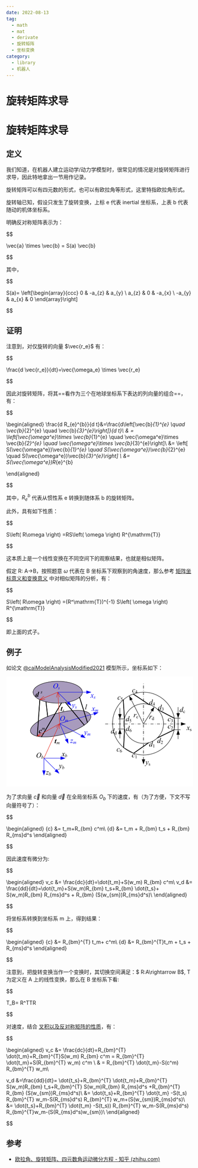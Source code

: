 ```yaml
---
date: 2022-08-13
tag:
  - math
  - mat
  - derivate
  - 旋转矩阵
  - 坐标变换
category:
  - library
  - 机器人
---
```


# 旋转矩阵求导

# 旋转矩阵求导

## 定义

我们知道，在机器人建立运动学/动力学模型时，很常见的情况是对旋转矩阵进行求导，因此特地拿出一节用作记录。

旋转矩阵可以有四元数的形式，也可以有欧拉角等形式，这里特指欧拉角形式。

旋转轴已知，假设只发生了旋转变换，上标 e 代表 inertial 坐标系，上表 b 代表随动的机体坐标系。

明确反对称矩阵表示为：


$$

\vec{a} \times \vec{b} = S(a) \vec{b}

$$


其中，

$$

S(a)= \left[\begin{array}{ccc}
0 & -a_{z} & a_{y} \\
a_{z} & 0 & -a_{x} \\
-a_{y} & a_{x} & 0
\end{array}\right]

$$


## 证明

注意到，对仅旋转的向量 $\vec{r_e}$ 有：


$$

\frac{d \vec{r_e}}{dt}=\vec{\omega_e} \times \vec{r_e}

$$


因此对旋转矩阵，将其==看作为三个在地球坐标系下表达的列向量的组合==，有：


$$

\begin{aligned}
\frac{d R_{e}^{b}}{d t}&=\frac{d\left[\vec{b}_{1}^{e} \quad \vec{b}_{2}^{e} \quad \vec{b}_{3}^{e}\right]}{d t}\\
& = \left[\vec{\omega^e}\times \vec{b}_{1}^{e} \quad \vec{\omega^e}\times \vec{b}_{2}^{e} \quad \vec{\omega^e}\times \vec{b}_{3}^{e}\right]\\
&= \left[ S(\vec{\omega^e})\vec{b}_{1}^{e} \quad S(\vec{\omega^e})\vec{b}_{2}^{e} \quad
S(\vec{\omega^e})\vec{b}_{3}^{e}\right] \\
&= S(\vec{\omega^e})R_{e}^{b}

\end{aligned}

$$


其中，$R_{e}^{b}$ 代表从惯性系 e 转换到随体系 b 的旋转矩阵。

此外，具有如下性质：


$$

S\left( R\omega \right) =RS\left( \omega \right) R^{\mathrm{T}}

$$

这本质上是一个线性变换在不同空间下的观察结果，也就是相似矩阵。

假定 R: A->B，按照题意 $\omega$ 代表在 B 坐标系下观察到的角速度，那么参考 [矩阵坐标意义和变换意义](./../math/线性代数/矩阵直观理解/矩阵坐标意义和变换意义.md) 中对相似矩阵的分析，有：


$$

S\left( R\omega \right) =(R^\mathrm{T})^{-1} S\left( \omega \right) R^{\mathrm{T}}

$$

即上面的式子。

## 例子

如论文 [@caiModelAnalysisModified2021](./../paper/@caiModelAnalysisModified2021.md) 模型所示，坐标系如下：

![Pasted image 20220813172211](./assets/Pasted-image-20220813172211.png)

为了求向量 $\vec{c}$ 和向量 $\vec{d}$ 在全局坐标系 $O_b$ 下的速度，有（为了方便，下文不写向量符号了）：


$$

\begin{aligned}
{c} &= t_m+R_{bm} c^m\\
{d} &= t_m + R_{bm} t_s + R_{bm} R_{ms}d^s
\end{aligned}

$$


因此速度有微分为:


$$

\begin{aligned}
v_c &= \frac{dc}{dt}=\dot{t_m}+S(w_m) R_{bm} c^m\\
v_d &= \frac{dd}{dt}=\dot{t_m}+S(w_m)R_{bm} t_s+R_{bm} \dot{t_s}+ S(w_m)R_{bm} R_{ms}d^s + R_{bm} (S(w_{sm})R_{ms}d^s)\\
\end{aligned}

$$


将坐标系转换到坐标系 m 上，得到结果：


$$

\begin{aligned}
{c} &= R_{bm}^{T} t_m+ c^m\\
{d} &= R_{bm}^{T}t_m + t_s + R_{ms}d^s
\end{aligned}

$$


注意到，把旋转变换当作一个变换时，其切换空间满足：$
R:A\rightarrow B$,
T 为定义在 A 上的线性变换，那么在 B 坐标系下看:


$$

T_B= R^TTR

$$


对速度，结合 [叉积以及反对称矩阵的性质](./../math/线性代数/叉积以及反对称矩阵的性质.md)，有：




$$

\begin{aligned}
v_c &= \frac{dc}{dt}=R_{bm}^{T} \dot{t_m}+R_{bm}^{T}S(w_m) R_{bm} c^m = R_{bm}^{T} \dot{t_m}+S(R_{bm}^{T} w_m) c^m \\
	& = R_{bm}^{T} \dot{t_m}-S(c^m) R_{bm}^{T} w_m\\

v_d &=\frac{dd}{dt}= \dot{t_s}+R_{bm}^{T} \dot{t_m}+R_{bm}^{T} S(w_m)R_{bm} t_s+R_{bm}^{T} S(w_m)R_{bm} R_{ms}d^s +R_{bm}^{T} R_{bm} (S(w_{sm})R_{ms}d^s)\\
	&= \dot{t_s}+R_{bm}^{T} \dot{t_m} -S(t_s) R_{bm}^{T} w_m-S(R_{ms}d^s) R_{bm}^{T} w_m+(S(w_{sm})R_{ms}d^s)\\
	&= \dot{t_s}+R_{bm}^{T} \dot{t_m} -S(t_s)) R_{bm}^{T} w_m-S(R_{ms}d^s) R_{bm}^{T}w_m-(S(R_{ms}d^s)w_{sm})\\
\end{aligned}

$$


## 参考

- [欧拉角、旋转矩阵、四元数角运动微分方程 - 知乎 (zhihu.com)](https://zhuanlan.zhihu.com/p/77992837)

